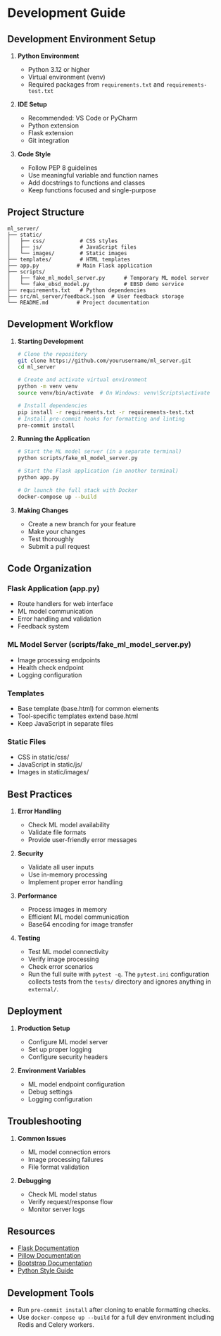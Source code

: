 # Development Guide

## Development Environment Setup

1. **Python Environment**
   - Python 3.12 or higher
   - Virtual environment (venv)
   - Required packages from `requirements.txt` and `requirements-test.txt`

2. **IDE Setup**
   - Recommended: VS Code or PyCharm
   - Python extension
   - Flask extension
   - Git integration

3. **Code Style**
   - Follow PEP 8 guidelines
   - Use meaningful variable and function names
   - Add docstrings to functions and classes
   - Keep functions focused and single-purpose

## Project Structure

```
ml_server/
├── static/
│   ├── css/           # CSS styles
│   ├── js/            # JavaScript files
│   └── images/        # Static images
├── templates/         # HTML templates
├── app.py            # Main Flask application
├── scripts/
│   ├── fake_ml_model_server.py      # Temporary ML model server
│   └── fake_ebsd_model.py           # EBSD demo service
├── requirements.txt   # Python dependencies
├── src/ml_server/feedback.json  # User feedback storage
└── README.md         # Project documentation
```

## Development Workflow

1. **Starting Development**
   ```bash
   # Clone the repository
   git clone https://github.com/yourusername/ml_server.git
   cd ml_server

   # Create and activate virtual environment
   python -m venv venv
   source venv/bin/activate  # On Windows: venv\Scripts\activate

   # Install dependencies
   pip install -r requirements.txt -r requirements-test.txt
   # Install pre-commit hooks for formatting and linting
   pre-commit install
   ```

2. **Running the Application**
   ```bash
   # Start the ML model server (in a separate terminal)
   python scripts/fake_ml_model_server.py

   # Start the Flask application (in another terminal)
   python app.py

   # Or launch the full stack with Docker
   docker-compose up --build
   ```

3. **Making Changes**
   - Create a new branch for your feature
   - Make your changes
   - Test thoroughly
   - Submit a pull request

## Code Organization

### Flask Application (app.py)
- Route handlers for web interface
- ML model communication
- Error handling and validation
- Feedback system

### ML Model Server (scripts/fake_ml_model_server.py)
- Image processing endpoints
- Health check endpoint
- Logging configuration

### Templates
- Base template (base.html) for common elements
- Tool-specific templates extend base.html
- Keep JavaScript in separate files

### Static Files
- CSS in static/css/
- JavaScript in static/js/
- Images in static/images/

## Best Practices

1. **Error Handling**
   - Check ML model availability
   - Validate file formats
   - Provide user-friendly error messages

2. **Security**
   - Validate all user inputs
   - Use in-memory processing
   - Implement proper error handling

3. **Performance**
   - Process images in memory
   - Efficient ML model communication
   - Base64 encoding for image transfer

4. **Testing**
   - Test ML model connectivity
   - Verify image processing
   - Check error scenarios
   - Run the full suite with `pytest -q`. The `pytest.ini` configuration
     collects tests from the `tests/` directory and ignores anything in
     `external/`.

## Deployment

1. **Production Setup**
   - Configure ML model server
   - Set up proper logging
   - Configure security headers

2. **Environment Variables**
   - ML model endpoint configuration
   - Debug settings
   - Logging configuration

## Troubleshooting

1. **Common Issues**
   - ML model connection errors
   - Image processing failures
   - File format validation

2. **Debugging**
   - Check ML model status
   - Verify request/response flow
   - Monitor server logs

## Resources

- [Flask Documentation](https://flask.palletsprojects.com/)
- [Pillow Documentation](https://pillow.readthedocs.io/)
- [Bootstrap Documentation](https://getbootstrap.com/docs/)
- [Python Style Guide](https://www.python.org/dev/peps/pep-0008/)
## Development Tools
- Run `pre-commit install` after cloning to enable formatting checks.
- Use `docker-compose up --build` for a full dev environment including Redis and Celery workers.
